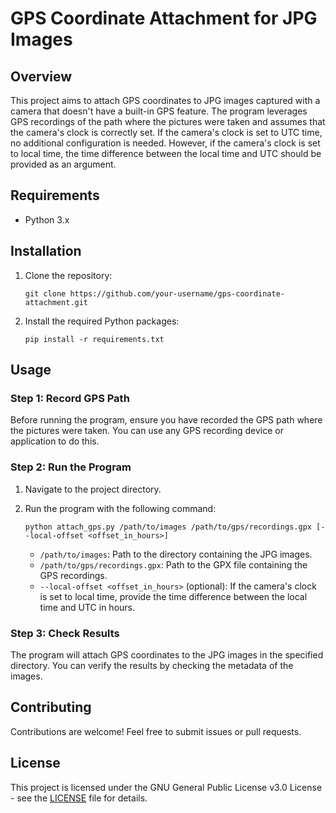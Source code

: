 # GPS Coordinate Attachment for JPG Images

## Overview

This project aims to attach GPS coordinates to JPG images captured with a camera that doesn't have a built-in GPS feature. The program leverages GPS recordings of the path where the pictures were taken and assumes that the camera's clock is correctly set. If the camera's clock is set to UTC time, no additional configuration is needed. However, if the camera's clock is set to local time, the time difference between the local time and UTC should be provided as an argument.

## Requirements

- Python 3.x

## Installation

1. Clone the repository:

   ```
   git clone https://github.com/your-username/gps-coordinate-attachment.git
   ```

2. Install the required Python packages:

   ```
   pip install -r requirements.txt
   ```

## Usage

### Step 1: Record GPS Path

Before running the program, ensure you have recorded the GPS path where the pictures were taken. You can use any GPS recording device or application to do this.

### Step 2: Run the Program

1. Navigate to the project directory.
2. Run the program with the following command:

   ```
   python attach_gps.py /path/to/images /path/to/gps/recordings.gpx [--local-offset <offset_in_hours>]
   ```

   - `/path/to/images`: Path to the directory containing the JPG images.
   - `/path/to/gps/recordings.gpx`: Path to the GPX file containing the GPS recordings.
   - `--local-offset <offset_in_hours>` (optional): If the camera's clock is set to local time, provide the time difference between the local time and UTC in hours.

### Step 3: Check Results

The program will attach GPS coordinates to the JPG images in the specified directory. You can verify the results by checking the metadata of the images.

## Contributing

Contributions are welcome! Feel free to submit issues or pull requests.

## License

This project is licensed under the GNU General Public License v3.0 License - see the [LICENSE](LICENSE) file for details.

